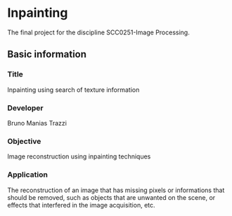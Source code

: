 # Inpainting
The final project for the discipline SCC0251-Image Processing.

## Basic information
### Title
Inpainting using search of texture information

### Developer
Bruno Manias Trazzi

### Objective
Image reconstruction using inpainting techniques

### Application
The reconstruction of an image that has missing pixels or informations that should be removed, such as objects that are unwanted on the scene, or effects that interfered in the image acquisition, etc.

